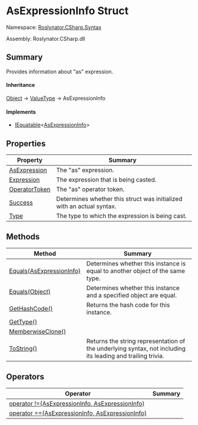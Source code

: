# AsExpressionInfo Struct

Namespace: [Roslynator.CSharp.Syntax](../README.md)

Assembly: Roslynator\.CSharp\.dll

## Summary

Provides information about "as" expression\.

#### Inheritance

[Object](https://docs.microsoft.com/en-us/dotnet/api/system.object) &#x2192; [ValueType](https://docs.microsoft.com/en-us/dotnet/api/system.valuetype) &#x2192; AsExpressionInfo

#### Implements

* [IEquatable](https://docs.microsoft.com/en-us/dotnet/api/system.iequatable-1)\<[AsExpressionInfo](./README.md)>

## Properties

| Property | Summary |
| -------- | ------- |
| [AsExpression](AsExpression/README.md) | The "as" expression\. |
| [Expression](Expression/README.md) | The expression that is being casted\. |
| [OperatorToken](OperatorToken/README.md) | The "as" operator token\. |
| [Success](Success/README.md) | Determines whether this struct was initialized with an actual syntax\. |
| [Type](Type/README.md) | The type to which the expression is being cast\. |

## Methods

| Method | Summary |
| ------ | ------- |
| [Equals(AsExpressionInfo)](Equals/README.md) | Determines whether this instance is equal to another object of the same type\. |
| [Equals(Object)](Equals/README.md) | Determines whether this instance and a specified object are equal\. |
| [GetHashCode()](GetHashCode/README.md) | Returns the hash code for this instance\. |
| [GetType()](https://docs.microsoft.com/en-us/dotnet/api/system.object.gettype) | |
| [MemberwiseClone()](https://docs.microsoft.com/en-us/dotnet/api/system.object.memberwiseclone) | |
| [ToString()](ToString/README.md) | Returns the string representation of the underlying syntax, not including its leading and trailing trivia\. |

## Operators

| Operator | Summary |
| -------- | ------- |
| [operator !=(AsExpressionInfo, AsExpressionInfo)](op_Inequality/README.md) | |
| [operator ==(AsExpressionInfo, AsExpressionInfo)](op_Equality/README.md) | |

